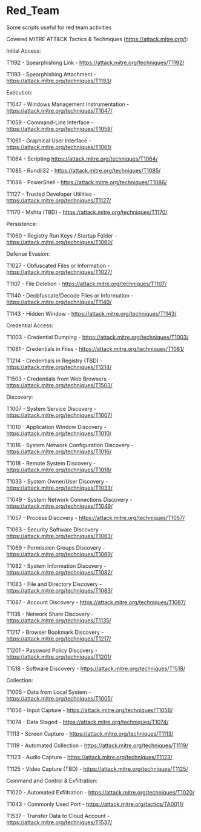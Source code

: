 # Red_Team
Some scripts useful for red team activities

Covered MITRE ATT&CK Tactics & Techniques (https://attack.mitre.org/):


Initial Access:

T1192 - Spearphishing Link - https://attack.mitre.org/techniques/T1192/

T1193 - Spearphishing Attachment - https://attack.mitre.org/techniques/T1193/


Execution:

T1047 - Windows Management Instrumentation - https://attack.mitre.org/techniques/T1047/

T1059 - Command-Line Interface - https://attack.mitre.org/techniques/T1059/

T1061 - Graphical User Interface - https://attack.mitre.org/techniques/T1061/

T1064 - Scripting https://attack.mitre.org/techniques/T1064/

T1085 - Rundll32 - https://attack.mitre.org/techniques/T1085/

T1086 - PowerShell - https://attack.mitre.org/techniques/T1086/

T1127 - Trusted Developer Utilities - https://attack.mitre.org/techniques/T1127/

T1170 - Mshta (TBD) - https://attack.mitre.org/techniques/T1170/


Persistence:

T1060 - Registry Run Keys / Startup Folder - https://attack.mitre.org/techniques/T1060/


Defense Evasion:

T1027 - Obfuscated Files or Information - https://attack.mitre.org/techniques/T1027/

T1107 - File Deletion - https://attack.mitre.org/techniques/T1107/

T1140 - Deobfuscate/Decode Files or Information - https://attack.mitre.org/techniques/T1140/

T1143 - Hidden Window - https://attack.mitre.org/techniques/T1143/


Credential Access:

T1003 - Credential Dumping - https://attack.mitre.org/techniques/T1003/

T1081 - Credentials in Files - https://attack.mitre.org/techniques/T1081/

T1214 - Credentials in Registry (TBD) - https://attack.mitre.org/techniques/T1214/

T1503 - Credentials from Web Browsers - https://attack.mitre.org/techniques/T1503/


Discovery:

T1007 - System Service Discovery - https://attack.mitre.org/techniques/T1007/

T1010 - Application Window Discovery - https://attack.mitre.org/techniques/T1010/

T1016 - System Network Configuration Discovery - https://attack.mitre.org/techniques/T1016/

T1018 - Remote System Discovery - https://attack.mitre.org/techniques/T1018/

T1033 - System Owner/User Discovery - https://attack.mitre.org/techniques/T1033/

T1049 - System Network Connections Discovery - https://attack.mitre.org/techniques/T1049/

T1057 - Process Discovery - https://attack.mitre.org/techniques/T1057/

T1063 - Security Software Discovery - https://attack.mitre.org/techniques/T1063/

T1069 - Permission Groups Discovery - https://attack.mitre.org/techniques/T1069/

T1082 - System Information Discovery - https://attack.mitre.org/techniques/T1082/

T1083 - File and Directory Discovery - https://attack.mitre.org/techniques/T1083/

T1087 - Account Discovery - https://attack.mitre.org/techniques/T1087/

T1135 - Network Share Discovery - https://attack.mitre.org/techniques/T1135/

T1217 - Browser Bookmark Discovery - https://attack.mitre.org/techniques/T1217/

T1201 - Password Policy Discovery - https://attack.mitre.org/techniques/T1201/

T1518 - Software Discovery - https://attack.mitre.org/techniques/T1518/


Collection:

T1005 - Data from Local System - https://attack.mitre.org/techniques/T1005/

T1056 - Input Capture - https://attack.mitre.org/techniques/T1056/

T1074 - Data Staged - https://attack.mitre.org/techniques/T1074/

T1113 - Screen Capture - https://attack.mitre.org/techniques/T1113/

T1119 - Automated Collection - https://attack.mitre.org/techniques/T1119/

T1123 - Audio Capture - https://attack.mitre.org/techniques/T1123/

T1125 - Video Capture (TBD) - https://attack.mitre.org/techniques/T1125/


Command and Control & Exfiltration:

T1020 - Automated Exfiltration - https://attack.mitre.org/techniques/T1020/

T1043 - Commonly Used Port - https://attack.mitre.org/tactics/TA0011/

T1537 - Transfer Data to Cloud Account - https://attack.mitre.org/techniques/T1537/
